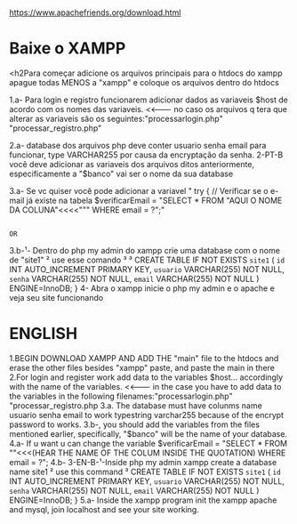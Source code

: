 


#

https://www.apachefriends.org/download.html

<h1>Baixe o XAMPP</h1>

<h2Para começar adicione os arquivos principais para o htdocs do xampp apague todas MENOS a "xampp" e coloque os arquivos dentro do htdocs </h2>



 
1.a-  Para login e registro funcionarem adicionar dados as variaveis $host de acordo com os nomes das variaveis. <<--- no caso os arquivos q tera que alterar as variaveis são os seguintes:"processarlogin.php"
                                        "processar_registro.php"

2.a- database dos arquivos php deve conter usuario senha email para funcionar, type VARCHAR255 por causa da encryptação da senha.
2-PT-B você deve adicionar as variaveis dos arquivos ditos anteriormente, especificamente a "$banco" vai ser o nome da sua database

3.a- Se vc quiser você pode adicionar a variavel " try {
    // Verificar se o e-mail já existe na tabela
    $verificarEmail = "SELECT * FROM "AQUI O NOME DA COLUNA"<<<<""" WHERE email = ?";"

                                                                         OR
3.b-¹- Dentro do php my admin do xampp crie uma database com o nome de "site1"
       ² use esse comando
       ³         ³ 
CREATE TABLE IF NOT EXISTS `site1` (
  `id` INT AUTO_INCREMENT PRIMARY KEY,
  `usuario` VARCHAR(255) NOT NULL,
  `senha` VARCHAR(255) NOT NULL,
  `email` VARCHAR(255) NOT NULL
) ENGINE=InnoDB;
}
4- Abra o xampp inicie o php my admin e o apache e veja seu site funcionando
#
<h1>      ENGLISH </h1>



 1.BEGIN DOWNLOAD XAMPP AND ADD THE "main" file to the htdocs and erase the other files besides "xampp" paste, and paste the main in there
 2.For login and register work add data to the variables $host... accordingly with the name of the variables. <<--- in the case you have to
add data to the variables in the following filenames:"processarlogin.php"
                                                     "processar_registro.php
3.a. The database must have colunms name usuario senha email to work typestring varchar255 because of the encrypt password to works.
3.b-, you should add the variables from the files mentioned earlier, specifically, "$banco" will be the name of your database.
4.a- If u want u can change the variable     $verificarEmail = "SELECT * FROM ""<<<(HEAR THE NAME OF THE COLUM INSIDE THE QUOTATION) WHERE email = ?";
4.b- 3-EN-B-¹-Inside php my admin xampp create a database name site1
       ² use this command
       ³ CREATE TABLE IF NOT EXISTS `site1` (
  `id` INT AUTO_INCREMENT PRIMARY KEY,
  `usuario` VARCHAR(255) NOT NULL,
  `senha` VARCHAR(255) NOT NULL,
  `email` VARCHAR(255) NOT NULL
) ENGINE=InnoDB;
}
5.a- Inside the xampp program init the xampp apache and mysql, join localhost and see your site working.








